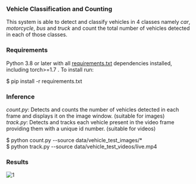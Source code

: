 ### Vehicle Classification and Counting

This system is able to detect and classify vehicles in 4 classes namely *car*, *motorcycle*, *bus* and *truck* and count the total number of vehicles detected in each of those classes.



### Requirements

Python 3.8 or later with all [requirements.txt](requirements.txt) dependencies installed, including torch>=1.7 . To install run:

$ pip install -r requirements.txt

### Inference

*count.py*: Detects and counts the number of vehicles detected in each frame and displays it on the image window. (suitable for images)   
*track.py*: Detects and tracks each vehicle present in the video frame providing them with a unique id number. (suitable for videos)

$ python count.py --source data/vehicle_test_images/*    
$ python track.py --source data/vehicle_test_videos/live.mp4

### Results 

![1](https://user-images.githubusercontent.com/68045710/111742863-bf097380-88c3-11eb-9003-910896bf82ce.jpg)
